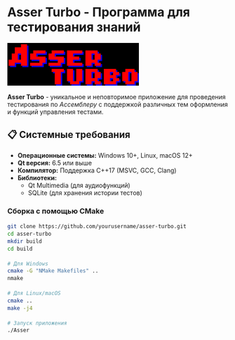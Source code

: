 # Asser Turbo - Программа для тестирования знаний

<img src="images/Asser_Turbo_logo1.png" alt="Главный экран Asser Turbo" width="300">

**Asser Turbo** - уникальное и неповторимое приложение для проведения тестирования по _Ассемблеру_ с поддержкой различных тем оформления и функций управления тестами.

## 📋 Системные требования
- **Операционные системы:** Windows 10+, Linux, macOS 12+
- **Qt версия:** 6.5 или выше
- **Компилятор:** Поддержка C++17 (MSVC, GCC, Clang)
- **Библиотеки:**
  - Qt Multimedia (для аудиофункций)
  - SQLite (для хранения истории тестов)

### Сборка с помощью CMake
```bash
git clone https://github.com/yourusername/asser-turbo.git
cd asser-turbo
mkdir build
cd build

# Для Windows
cmake -G "NMake Makefiles" ..
nmake

# Для Linux/macOS
cmake ..
make -j4

# Запуск приложения
./Asser
